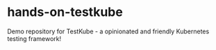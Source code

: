 # hands-on-testkube
Demo repository for TestKube - a opinionated and friendly Kubernetes testing framework!
